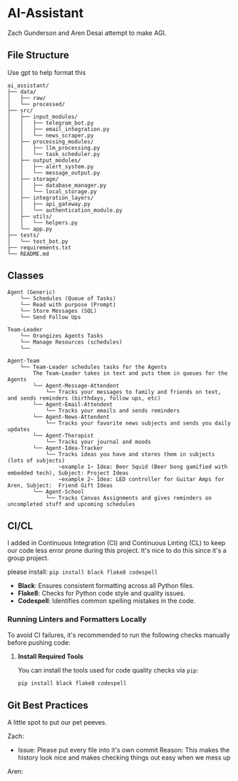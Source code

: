 # AI-Assistant
Zach Gunderson and Aren Desai attempt to make AGI.

## File Structure
Use gpt to help format this

```
ai_assistant/
├── data/
│   ├── raw/
│   └── processed/
├── src/
│   ├── input_modules/
│   │   ├── telegram_bot.py
│   │   ├── email_integration.py
│   │   └── news_scraper.py
│   ├── processing_modules/
│   │   ├── llm_processing.py
│   │   └── task_scheduler.py
│   ├── output_modules/
│   │   ├── alert_system.py
│   │   └── message_output.py
│   ├── storage/
│   │   ├── database_manager.py
│   │   └── local_storage.py
│   ├── integration_layers/
│   │   ├── api_gateway.py
│   │   └── authentication_module.py
│   ├── utils/
│   │   └── helpers.py
│   └── app.py
├── tests/
│   └── test_bot.py
├── requirements.txt
└── README.md
```

## Classes
```
Agent (Generic)
    └── Schedules (Queue of Tasks)
    └── Read with purpose (Prompt)
    └── Store Messages (SQL)
    └── Send Follow Ups

Team-Leader
    └── Orangizes Agents Tasks
    └── Manage Resources (schedules)
    └── 

Agent-Team
    └── Team-Leader schedules tasks for the Agents
        The Team-Leader takes in text and puts them in queues for the Agents
        └── Agent-Message-Attendent
            └── Tracks your messages to family and friends on text, and sends reminders (birthdays, follow ups, etc)
        └── Agent-Email-Attendent
            └── Tracks your emails and sends reminders
        └── Agent-News-Attendent
            └── Tracks your favorite news subjects and sends you daily updates
        └── Agent-Therapist
            └── Tracks your journal and moods
        └── Agent-Idea-Tracker
            └── Tracks ideas you have and stores them in subjects (lots of subjects)
                ~example 1~ Idea: Beer Squid (Beer bong gamified with embedded tech), Subject: Project Ideas 
                ~example 2~ Idea: LED controller for Guitar Amps for Aren, Subject:  Friend Gift Ideas
        └── Agent-School
            └── Tracks Canvas Assignments and gives reminders on uncompleted stuff and upcoming schedules
```
## CI/CL
I added in Continuous Integration (CI) and Continuous Linting (CL) to keep our code less error prone during this project. It's nice to do this since it's a group project.

please install: `pip install black flake8 codespell`

- **Black**: Ensures consistent formatting across all Python files.
- **Flake8**: Checks for Python code style and quality issues.
- **Codespell**: Identifies common spelling mistakes in the code.

### Running Linters and Formatters Locally

To avoid CI failures, it's recommended to run the following checks manually before pushing code:

1. **Install Required Tools**

   You can install the tools used for code quality checks via `pip`:

   ```bash
   pip install black flake8 codespell

## Git Best Practices
A little spot to put our pet peeves.

Zach:
- Issue: Please put every file into it's own commit
    Reason: This makes the history look nice and makes checking things out easy when we mess up

Aren: